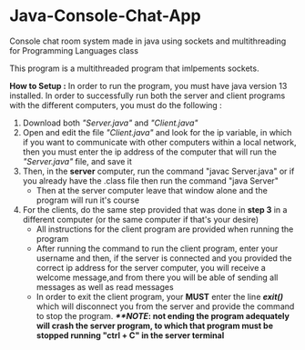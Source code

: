 # Java-Console-Chat-App
Console chat room system made in java using sockets and multithreading for Programming Languages class

This program is a multithreaded program that imlpements sockets.

<b>How to Setup :</b>
In order to run the program, you must have java version 13 installed. In order to successfully run both the server and client programs with the different computers, you must do the following : 
<ol>
  <li>Download both <em>"Server.java"</em> and <em>"Client.java"</em></li>
  <li>Open and edit the file <em>"Client.java"</em> and look for the ip variable, in which if you want to communicate with other computers within a local network, then you must enter the ip address of the computer that will run the <em>"Server.java"</em> file, and save it
  <li>Then, in the <b>server</b> computer, run the command "javac Server.java" or if you already have the .class file then run the command "java Server"
    <ul>
      <li>Then at the server computer leave that window alone and the program will run it's course</li>
    </ul></li></li>
  <li>For the clients, do the same step provided that was done in <b>step 3</b> in a different computer (or the same computer if that's your desire)
    <ul>
      <li>All instructions for the client program are provided when running the program</li>
      <li>After running the command to run the client program, enter your username and then, if the server is connected and you provided the correct ip address for the server computer, you will receive a welcome message,and from there you will be able of sending all messages as well as read messages</li>
      <li>In order to exit the client program, your <b>MUST</b> enter the line <b><em>exit()</em></b> which will disconnect you from the server and provide the command to stop the program. <strong><em>**NOTE</em>: not ending the program adequately will crash the server program, to which that program must be stopped running "ctrl + C" in the server terminal</strong></li>
    </ul></li></li>
</ol>

